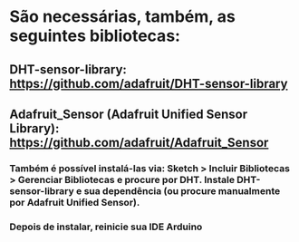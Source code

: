 # São necessárias, também, as seguintes bibliotecas: 
## DHT-sensor-library: https://github.com/adafruit/DHT-sensor-library
## Adafruit_Sensor (Adafruit Unified Sensor Library): https://github.com/adafruit/Adafruit_Sensor

### Também é possível instalá-las via: Sketch > Incluir Bibliotecas > Gerenciar Bibliotecas e procure por DHT. Instale DHT-sensor-library e sua dependência (ou procure manualmente por Adafruit Unified Sensor).
### Depois de instalar, reinicie sua IDE Arduino
